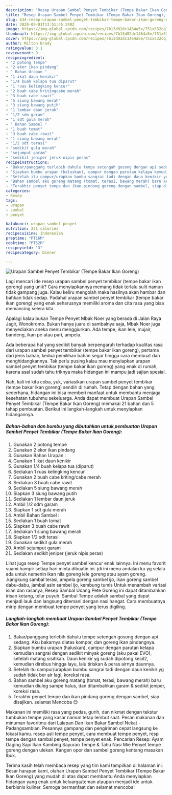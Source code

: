 ```yaml
---
description: "Resep Urapan Sambel Penyet Tembikar (Tempe Bakar Ikan Goreng), Enak"
title: "Resep Urapan Sambel Penyet Tembikar (Tempe Bakar Ikan Goreng), Enak"
slug: 634-resep-urapan-sambel-penyet-tembikar-tempe-bakar-ikan-goreng-enak
date: 2020-09-01T13:51:45.240Z
image: https://img-global.cpcdn.com/recipes/7b13d82dc1464a5e/751x532cq70/urapan-sambel-penyet-tembikar-tempe-bakar-ikan-goreng-foto-resep-utama.jpg
thumbnail: https://img-global.cpcdn.com/recipes/7b13d82dc1464a5e/751x532cq70/urapan-sambel-penyet-tembikar-tempe-bakar-ikan-goreng-foto-resep-utama.jpg
cover: https://img-global.cpcdn.com/recipes/7b13d82dc1464a5e/751x532cq70/urapan-sambel-penyet-tembikar-tempe-bakar-ikan-goreng-foto-resep-utama.jpg
author: Milton Brady
ratingvalue: 3.1
reviewcount: 9
recipeingredient:
- "2 potong tempe"
- "2 ekor ikan pindang"
- " Bahan Urapan "
- "1 ikat daun kenikir"
- "1/4 buah kelapa tua diparut"
- "1 ruas kelingking kencur"
- "2 buah cabe kritingcabe merah"
- "3 buah cabe rawit"
- "5 siung bawang merah"
- "3 siung bawang putih"
- "1 lembar daun jeruk"
- "1/2 sdm garam"
- "1 sdt gula merah"
- " Bahan Sambel "
- "1 buah tomat"
- "3 buah cabe rawit"
- "1 siung bawang merah"
- "1/2 sdt terasi"
- "sedikit gula merah"
- "sejumput garam"
- "sedikit jeniper jeruk nipis peras"
recipeinstructions:
- "Bakar/panggang terlebih dahulu tempe setengah gosong dengan api sedang. Aku bakarnya diatas kompor, dan goreng ikan pindangnya."
- "Siapkan bumbu urapan (haluskan), campur dengan parutan kelapa kemudian sangrai dengan sedikit minyak goreng (aku pakai EVO), setelah matang sisihkan. Daun kenikir yg sudah dipotong kecil2, kemudian direbus hingga layu, lalu tiriskan &amp; peras airnya daunnya."
- "Setelah itu campur/urapkan bumbu sangrai tadi dengan daun kenikir yg sudah tidak ber air lagi, koreksi rasa."
- "Bahan sambel aku goreng matang (tomat, terasi, bawang merah) baru kemudian diuleg sampe halus, dan ditambahkan garam &amp; sedikit jeniper, koreksi rasa."
- "Terakhir penyet tempe dan ikan pindang goreng dengan sambel, siap disajikan. selamat Mencoba 😉"
categories:
- Resep
tags:
- urapan
- sambel
- penyet

katakunci: urapan sambel penyet 
nutrition: 221 calories
recipecuisine: Indonesian
preptime: "PT16M"
cooktime: "PT52M"
recipeyield: "3"
recipecategory: Dinner

---
```



![Urapan Sambel Penyet Tembikar (Tempe Bakar Ikan Goreng)](https://img-global.cpcdn.com/recipes/7b13d82dc1464a5e/751x532cq70/urapan-sambel-penyet-tembikar-tempe-bakar-ikan-goreng-foto-resep-utama.jpg)

Lagi mencari ide resep urapan sambel penyet tembikar (tempe bakar ikan goreng) yang unik? Cara menyiapkannya memang tidak terlalu sulit namun tidak gampang juga. Kalau keliru mengolah maka hasilnya akan hambar dan bahkan tidak sedap. Padahal urapan sambel penyet tembikar (tempe bakar ikan goreng) yang enak seharusnya memiliki aroma dan cita rasa yang bisa memancing selera kita.

Apalagi kalau bukan Tempe Penyet Mbak Noer yang berada di Jalan Raya Jagir, Wonokromo. Bukan hanya juara di sambalnya saja, Mbak Noer juga menyediakan aneka menu menggiurkan. Ada tempe, ikan lele, mujair, bandeng, ikan pe atau pari, ampela.

Ada beberapa hal yang sedikit banyak berpengaruh terhadap kualitas rasa dari urapan sambel penyet tembikar (tempe bakar ikan goreng), pertama dari jenis bahan, kedua pemilihan bahan segar hingga cara membuat dan menghidangkannya. Tak perlu pusing kalau mau menyiapkan urapan sambel penyet tembikar (tempe bakar ikan goreng) yang enak di rumah, karena asal sudah tahu triknya maka hidangan ini mampu jadi sajian spesial.


Nah, kali ini kita coba, yuk, variasikan urapan sambel penyet tembikar (tempe bakar ikan goreng) sendiri di rumah. Tetap dengan bahan yang sederhana, hidangan ini bisa memberi manfaat untuk membantu menjaga kesehatan tubuhmu sekeluarga. Anda dapat membuat Urapan Sambel Penyet Tembikar (Tempe Bakar Ikan Goreng) memakai 21 bahan dan 5 tahap pembuatan. Berikut ini langkah-langkah untuk menyiapkan hidangannya.

<!--inarticleads1-->

##### Bahan-bahan dan bumbu yang dibutuhkan untuk pembuatan Urapan Sambel Penyet Tembikar (Tempe Bakar Ikan Goreng):

1. Gunakan 2 potong tempe
1. Gunakan 2 ekor ikan pindang
1. Gunakan  Bahan Urapan :
1. Gunakan 1 ikat daun kenikir
1. Gunakan 1/4 buah kelapa tua (diparut)
1. Sediakan 1 ruas kelingking kencur
1. Gunakan 2 buah cabe kriting/cabe merah
1. Sediakan 3 buah cabe rawit
1. Sediakan 5 siung bawang merah
1. Siapkan 3 siung bawang putih
1. Sediakan 1 lembar daun jeruk
1. Ambil 1/2 sdm garam
1. Siapkan 1 sdt gula merah
1. Ambil  Bahan Sambel :
1. Sediakan 1 buah tomat
1. Siapkan 3 buah cabe rawit
1. Sediakan 1 siung bawang merah
1. Siapkan 1/2 sdt terasi
1. Gunakan sedikit gula merah
1. Ambil sejumput garam
1. Sediakan sedikit jeniper (jeruk nipis peras)


Lihat juga resep Tempe penyet sambel kencur enak lainnya. Ini menu favorit suami.hampir setiap hari minta dibuatin ini. jdi ini menu andalan ku yg selalu ada untuk nemenin ikan nila goreng lele goreng atau ayam goreng. .kangkung sambal terasi, ampela goreng sambel ijo, ikan goreng sambel dabu-dabu, jambal asin sambel ijo, kembung tumis Untuk menambah variasi isian dan rasanya, Resep Sambal Udang Pete Goreng ini dapat ditambahkan irisan ketang, telur puyuh. Sambal Tempe adalah sambal yang dapat menjadi lauk dan langsung ditemani dengan nasi hangat. Cara membuatnya mirip dengan membuat tempe penyet yang terus digiling. 

<!--inarticleads2-->

##### Langkah-langkah membuat Urapan Sambel Penyet Tembikar (Tempe Bakar Ikan Goreng):

1. Bakar/panggang terlebih dahulu tempe setengah gosong dengan api sedang. Aku bakarnya diatas kompor, dan goreng ikan pindangnya.
1. Siapkan bumbu urapan (haluskan), campur dengan parutan kelapa kemudian sangrai dengan sedikit minyak goreng (aku pakai EVO), setelah matang sisihkan. Daun kenikir yg sudah dipotong kecil2, kemudian direbus hingga layu, lalu tiriskan &amp; peras airnya daunnya.
1. Setelah itu campur/urapkan bumbu sangrai tadi dengan daun kenikir yg sudah tidak ber air lagi, koreksi rasa.
1. Bahan sambel aku goreng matang (tomat, terasi, bawang merah) baru kemudian diuleg sampe halus, dan ditambahkan garam &amp; sedikit jeniper, koreksi rasa.
1. Terakhir penyet tempe dan ikan pindang goreng dengan sambel, siap disajikan. selamat Mencoba 😉


Makanan ini memiliki rasa yang pedas, gurih, dan nikmat dengan tekstur tumbukan tempe yang kasar namun tetap lembut saat. Pesan makanan dan minuman favoritmu dari Lalapan Dan Ikan Bakar Sambel Nekat - Padangsambian. Pesannya gampang dan pengiriman cepat langsung ke lokasi kamu. resep asli tempe penyet, cara membuat tempe penyet, resp tempe dengan sambal penyet, tempe penyet enak. Pencarian Resep: Ayam Daging Sapi Ikan Kambing Sayuran Tempe &amp; Tahu Nasi Mie Penyet tempe goreng dengan ulekan. Kangen opor dan sambel goreng kentang masakan Ibuk. 

Terima kasih telah membaca resep yang tim kami tampilkan di halaman ini. Besar harapan kami, olahan Urapan Sambel Penyet Tembikar (Tempe Bakar Ikan Goreng) yang mudah di atas dapat membantu Anda menyiapkan hidangan yang enak untuk keluarga/teman ataupun menjadi ide untuk berbisnis kuliner. Semoga bermanfaat dan selamat mencoba!
